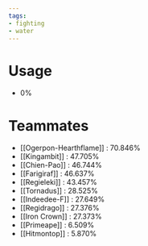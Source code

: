 ```yaml
---
tags:
- fighting
- water
---
```

# Usage
- 0%
# Teammates
- [[Ogerpon-Hearthflame]] : 70.846%
- [[Kingambit]] : 47.705%
- [[Chien-Pao]] : 46.744%
- [[Farigiraf]] : 46.637%
- [[Regieleki]] : 43.457%
- [[Tornadus]] : 28.525%
- [[Indeedee-F]] : 27.649%
- [[Regidrago]] : 27.376%
- [[Iron Crown]] : 27.373%
- [[Primeape]] : 6.509%
- [[Hitmontop]] : 5.870%